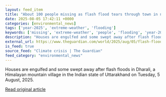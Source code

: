 ```yaml
---
layout: feed_item
title: "About 100 people missing as flash flood tears through town in northern India"
date: 2025-08-05 17:42:11 +0000
categories: [environmental_news]
tags: ['year-2025', 'extreme-weather', 'flooding']
keywords: ['missing', 'extreme-weather', 'people', 'flooding', 'year-2025', 'about']
description: "Houses are engulfed and some swept away after flash floods in Dharali, a Himalayan mountain village in the Indian state of Uttarakhand on Tuesday, 5 August, ..."
external_url: https://www.theguardian.com/world/2025/aug/05/flash-flood-mudslide-hits-indian-town-dharali-deaths
is_feed: true
source_feed: "Climate crisis | The Guardian"
feed_category: "environmental_news"
---
```


Houses are engulfed and some swept away after flash floods in Dharali, a Himalayan mountain village in the Indian state of Uttarakhand on Tuesday, 5 August, 2025.

[Read original article](https://www.theguardian.com/world/2025/aug/05/flash-flood-mudslide-hits-indian-town-dharali-deaths)
